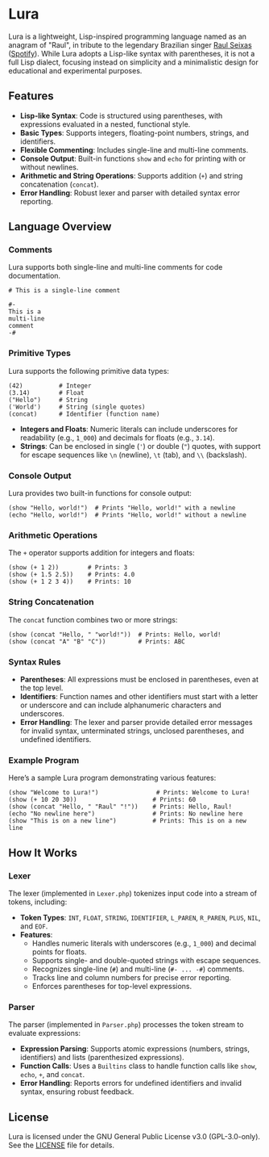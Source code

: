 # Lura

Lura is a lightweight, Lisp-inspired programming language named as an anagram of "Raul", in tribute to the legendary Brazilian singer [Raul Seixas](https://en.wikipedia.org/wiki/Raul_Seixas) ([Spotify](https://open.spotify.com/intl-pt/artist/7jrRQZg4FZq6dwpi3baKcu)). While Lura adopts a Lisp-like syntax with parentheses, it is not a full Lisp dialect, focusing instead on simplicity and a minimalistic design for educational and experimental purposes.

## Features

- **Lisp-like Syntax**: Code is structured using parentheses, with expressions evaluated in a nested, functional style.
- **Basic Types**: Supports integers, floating-point numbers, strings, and identifiers.
- **Flexible Commenting**: Includes single-line and multi-line comments.
- **Console Output**: Built-in functions `show` and `echo` for printing with or without newlines.
- **Arithmetic and String Operations**: Supports addition (`+`) and string concatenation (`concat`).
- **Error Handling**: Robust lexer and parser with detailed syntax error reporting.

## Language Overview

### Comments

Lura supports both single-line and multi-line comments for code documentation.

```lura
# This is a single-line comment

#-
This is a
multi-line
comment
-#
```

### Primitive Types

Lura supports the following primitive data types:

```lura
(42)          # Integer
(3.14)        # Float
("Hello")     # String
('World')     # String (single quotes)
(concat)      # Identifier (function name)
```

- **Integers and Floats**: Numeric literals can include underscores for readability (e.g., `1_000`) and decimals for floats (e.g., `3.14`).
- **Strings**: Can be enclosed in single (`'`) or double (`"`) quotes, with support for escape sequences like `\n` (newline), `\t` (tab), and `\\` (backslash).

### Console Output

Lura provides two built-in functions for console output:

```lura
(show "Hello, world!")  # Prints "Hello, world!" with a newline
(echo "Hello, world!")  # Prints "Hello, world!" without a newline
```

### Arithmetic Operations

The `+` operator supports addition for integers and floats:

```lura
(show (+ 1 2))        # Prints: 3
(show (+ 1.5 2.5))    # Prints: 4.0
(show (+ 1 2 3 4))    # Prints: 10
```

### String Concatenation

The `concat` function combines two or more strings:

```lura
(show (concat "Hello, " "world!"))  # Prints: Hello, world!
(show (concat "A" "B" "C"))         # Prints: ABC
```

### Syntax Rules

- **Parentheses**: All expressions must be enclosed in parentheses, even at the top level.
- **Identifiers**: Function names and other identifiers must start with a letter or underscore and can include alphanumeric characters and underscores.
- **Error Handling**: The lexer and parser provide detailed error messages for invalid syntax, unterminated strings, unclosed parentheses, and undefined identifiers.

### Example Program

Here’s a sample Lura program demonstrating various features:

```lura
(show "Welcome to Lura!")                # Prints: Welcome to Lura!
(show (+ 10 20 30))                     # Prints: 60
(show (concat "Hello, " "Raul" "!"))    # Prints: Hello, Raul!
(echo "No newline here")                # Prints: No newline here
(show "This is on a new line")          # Prints: This is on a new line
```

## How It Works

### Lexer

The lexer (implemented in `Lexer.php`) tokenizes input code into a stream of tokens, including:

- **Token Types**: `INT`, `FLOAT`, `STRING`, `IDENTIFIER`, `L_PAREN`, `R_PAREN`, `PLUS`, `NIL`, and `EOF`.
- **Features**:
  - Handles numeric literals with underscores (e.g., `1_000`) and decimal points for floats.
  - Supports single- and double-quoted strings with escape sequences.
  - Recognizes single-line (`#`) and multi-line (`#- ... -#`) comments.
  - Tracks line and column numbers for precise error reporting.
  - Enforces parentheses for top-level expressions.

### Parser

The parser (implemented in `Parser.php`) processes the token stream to evaluate expressions:

- **Expression Parsing**: Supports atomic expressions (numbers, strings, identifiers) and lists (parenthesized expressions).
- **Function Calls**: Uses a `Builtins` class to handle function calls like `show`, `echo`, `+`, and `concat`.
- **Error Handling**: Reports errors for undefined identifiers and invalid syntax, ensuring robust feedback.

## License

Lura is licensed under the GNU General Public License v3.0 (GPL-3.0-only). See the [LICENSE](LICENSE) file for details.

